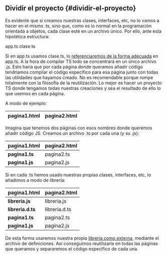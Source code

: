 ## Dividir el proyecto {#dividir-el-proyecto}

Es evidente que si creamos nuestras clases, interfaces, etc, no lo vamos a hacer en el mismo .ts, sino que, como es lo normal en la programación orientada a objetos, cada clase esté en un archivo único. Por ello, ante esta hipotética estructura:

app.ts clase.ts

Si en app.ts usamos clase.ts, lo [referenciaremos de la forma adecuada](../modulos/un_mismo_modulo_en_distintos_archivos.md) en app.ts. A la hora de compilar TS todo se concentrará en un único archivo .js. Esto haría que por cada página donde queramos añadir código tendríamos compilar el código específico para esa página junto con todas las utilidades que hayamos creado. No es recomendable porque rompe totalmente con la filosofía de la reutilización. Lo mejor es hacer un proyecto TS donde tengamos todas nuestras creaciones y sea el resultado de ello lo que usemos en cada página.

A modo de ejemplo:

| pagina1.html | pagina2.html |
| --- | --- |

Imagina que tenemos dos páginas con esos nombres donde queremos añadir código JS. Creamos un archivo .ts por cada una (y su .js):

| pagina1.html | pagina2.html |
| --- | --- |
| **pagina1.ts** | pagina2.ts |
| **pagina1.js** | pagina2.js |

Si en cada .ts hemos usado nuestras propias clases, interfaces, etc, lo añadimos a modo de librería:

| pagina1.html | pagina2.html |
| --- | --- |
| **libreria.js** | libreria.js |
| **libreria.d.ts** | libreria.d.ts |
| **pagina1.ts** | pagina2.ts |
| **pagina1.js** | pagina2.js |

De esta forma usaremos nuestra propia [librería como externa](../modulos/trabajando_con_librerias_externas.md), mediante el archivo de definiciones. Así conseguimos reutilizarla en todas las páginas que queramos y separaremos el código específico de cada una.